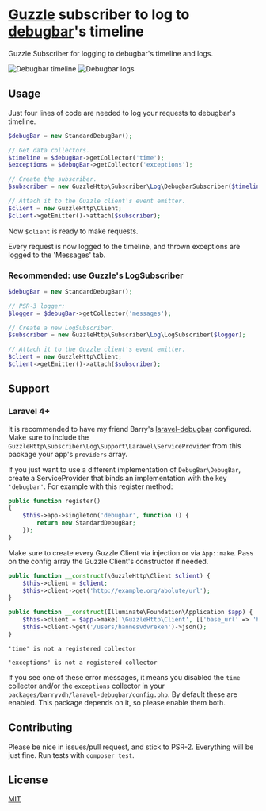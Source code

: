 # [Guzzle](http://docs.guzzlephp.org/en/latest/) subscriber to log to [debugbar](https://github.com/maximebf/php-debugbar)'s timeline

Guzzle Subscriber for logging to debugbar's timeline and logs.

![Debugbar timeline](https://www.dropbox.com/s/cabwqycckbu681b/debugbar-timeline.png?dl=1 "Debugbar timeline")
![Debugbar logs](https://www.dropbox.com/s/7rez2q1mbrl76yq/debugbar-logs.png?dl=1 "Debugbar logs")

## Usage

Just four lines of code are needed to log your requests to debugbar's timeline.

```php
$debugBar = new StandardDebugBar();

// Get data collectors.
$timeline = $debugBar->getCollector('time');
$exceptions = $debugBar->getCollector('exceptions');

// Create the subscriber.
$subscriber = new GuzzleHttp\Subscriber\Log\DebugbarSubscriber($timeline, $exceptions);

// Attach it to the Guzzle client's event emitter.
$client = new GuzzleHttp\Client;
$client->getEmitter()->attach($subscriber);
```

Now `$client` is ready to make requests.

Every request is now logged to the timeline, and thrown exceptions are logged to the 'Messages' tab.

### Recommended: use Guzzle's LogSubscriber

```php
$debugBar = new StandardDebugBar();

// PSR-3 logger:
$logger = $debugBar->getCollector('messages');

// Create a new LogSubscriber.
$subscriber = new GuzzleHttp\Subscriber\Log\LogSubscriber($logger);

// Attach it to the Guzzle client's event emitter.
$client = new GuzzleHttp\Client;
$client->getEmitter()->attach($subscriber);
```

## Support

### Laravel 4+

It is recommended to have my friend Barry's [laravel-debugbar](https://github.com/barryvdh/laravel-debugbar) configured.
Make sure to include the `GuzzleHttp\Subscriber\Log\Support\Laravel\ServiceProvider` from this package your app's
`providers` array.

If you just want to use a different implementation of `DebugBar\DebugBar`, create a ServiceProvider that binds an
implementation with the key `'debugbar'`. For example with this register method:

```php
public function register()
{
    $this->app->singleton('debugbar', function () {
        return new StandardDebugBar;
    });
}
```

Make sure to create every Guzzle Client via injection or via `App::make`. Pass on the config array the Guzzle Client's
constructor if needed.

```php
public function __construct(\GuzzleHttp\Client $client) {
    $this->client = $client;
    $this->client->get('http://example.org/abolute/url');
}

public function __construct(Illuminate\Foundation\Application $app) {
    $this->client = $app->make('\GuzzleHttp\Client', [['base_url' => 'https://api.github.com']]);
    $this->client->get('/users/hannesvdvreken')->json();
}
```

`'time' is not a registered collector`

`'exceptions' is not a registered collector`

If you see one of these error messages, it means you disabled the `time` collector and/or the `exceptions` collector
in your `packages/barryvdh/laravel-debugbar/config.php`. By default these are enabled. This package depends on it,
so please enable them both.

## Contributing

Please be nice in issues/pull request, and stick to PSR-2. Everything will be just fine.
Run tests with `composer test`.

## License

[MIT](license)
